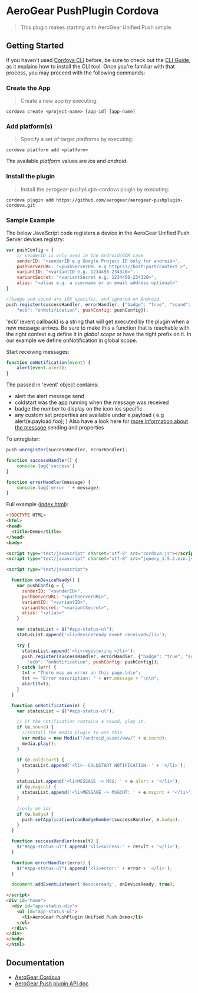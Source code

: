 # AeroGear PushPlugin Cordova
> This plugin makes starting with AeroGear Unified Push simple.

## Getting Started 
If you haven't used [Cordova CLI](https://github.com/apache/cordova-cli) before, be sure to check out the [CLI Guide](http://cordova.apache.org/docs/en/3.0.0/guide_cli_index.md.html), as it explains how to install the CLI tool. Once you're familiar with that process, you may proceed with the following commands:

### Create the App
> Create a new app by executing:

    cordova create <project-name> [app-id] [app-name]

### Add platform(s)
> Specify a set of target platforms by executing:

    cordova platform add <platform>

The available _platform_ values are _ios_ and _android_.

### Install the plugin
> Install the aerogear-pushplugin-cordova plugin by executing:

    cordova plugin add https://github.com/aerogear/aerogear-pushplugin-cordova.git

### Sample Example
The below JavaScript code registers a device in the AeroGear Unified Push Server devices registry:

```js
var pushConfig = {
    // senderID is only used in the Android/GCM case
    senderID: "<senderID e.g Google Project ID only for android>",
    pushServerURL: "<pushServerURL e.g http(s)//host:port/context >",
    variantID: "<variantID e.g. 1234456-234320>",
    variantSecret: "<variantSecret e.g. 1234456-234320>",
    alias: "<alias e.g. a username or an email address optional>"
}

//badge and sound are iOS specific, and ignored on Android
push.register(successHandler, errorHandler, {"badge": "true", "sound": "true",
    "ecb": "onNotification", pushConfig: pushConfig});
```

'ecb' (event callback) is a string that will get executed by the plugin when a new message arrives. Be sure to make this a
function that is reachable with the right context e.g define it in _global scope_ or have the right prefix
on it. In our example we define onNotification in global scope.

Start receiving messages:

```js
function onNotification(event) {
    alert(event.alert);
}
```

The passed in 'event' object contains:
* alert the alert message send 
* coldstart was the app running when the message was received
* badge the number to display on the icon ios specific
* any custom set properties are available under e.payload ( e.g alert(e.payload.foo); )
Also have a look here for [more information about the message](http://aerogear.org/docs/specs/aerogear-push-messages/) sending and properties

To unregister:

```js
push.unregister(successHandler, errorHandler);

function successHandler() {
    console.log('success')
}

function errorHandler(message) {
    console.log('error ' + message);
}

```

Full example ([index.html](example/index.html)):

```html
<!DOCTYPE HTML>
<html>
<head>
  <title>Demo</title>
</head>
<body>

<script type="text/javascript" charset="utf-8" src="cordova.js"></script>
<script type="text/javascript" charset="utf-8" src="jquery_1.5.2.min.js"></script>

<script type="text/javascript">

  function onDeviceReady() {
    var pushConfig = {
      senderID: "<senderID>",
      pushServerURL: "<pushServerURL>",
      variantID: "<variantID>",
      variantSecret: "<variantSecret>",
      alias: "<alias>"
    }

    var statusList = $("#app-status-ul");
    statusList.append('<li>deviceready event received</li>');

    try {
      statusList.append('<li>registering </li>');
      push.register(successHandler, errorHandler, {"badge": "true", "sound": "true",
        "ecb": "onNotification", pushConfig: pushConfig});
    } catch (err) {
      txt = "There was an error on this page.\n\n";
      txt += "Error description: " + err.message + "\n\n";
      alert(txt);
    }
  }

  function onNotification(e) {
    var statusList = $("#app-status-ul");

    // if the notification contains a sound, play it.
    if (e.sound) {
      //install the media plugin to use this
      var media = new Media("/android_asset/www/" + e.sound);
      media.play();
    }

    if (e.coldstart) {
      statusList.append('<li>--COLDSTART NOTIFICATION--' + '</li>');
    }

    statusList.append('<li>MESSAGE -> MSG: ' + e.alert + '</li>');
    if (e.msgcnt) {
      statusList.append('<li>MESSAGE -> MSGCNT: ' + e.msgcnt + '</li>');
    }

    //only on ios
    if (e.badge) {
      push.setApplicationIconBadgeNumber(successHandler, e.badge);
    }
  }

  function successHandler(result) {
    $("#app-status-ul").append('<li>success:' + result + '</li>');
  }

  function errorHandler(error) {
    $("#app-status-ul").append('<li>error:' + error + '</li>');
  }

  document.addEventListener('deviceready', onDeviceReady, true);

</script>
<div id="home">
  <div id="app-status-div">
    <ul id="app-status-ul">
      <li>AeroGear PushPlugin Unified Push Demo</li>
    </ul>
  </div>
</div>
</body>
</html>

```


## Documentation
* [AeroGear Cordova](http://aerogear.org/cordova/)
* [AeroGear Push plugin API doc](http://aerogear.org/docs/specs/aerogear-cordova/index.html)
